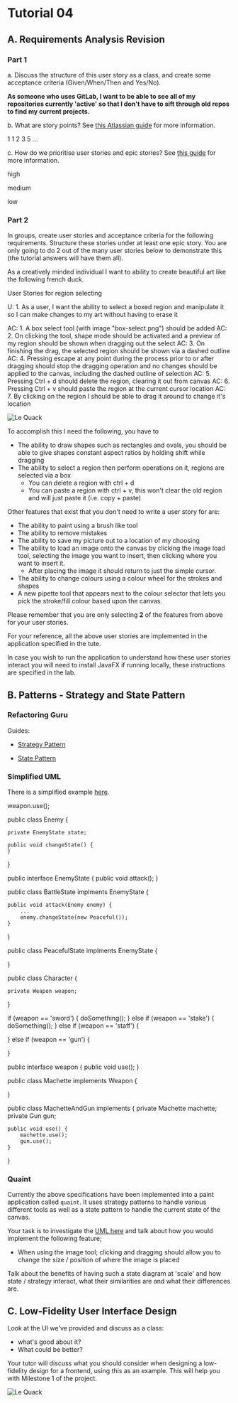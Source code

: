 # Tutorial 04

## A. Requirements Analysis Revision

### Part 1

a. Discuss the structure of this user story as a class, and create some acceptance criteria (Given/When/Then and Yes/No).

**As someone who uses GitLab, I want to be able to see all of my repositories currently 'active' so that I don't have to sift through old repos to find my current projects.**

b. What are story points? See [this Atlassian guide](https://www.atlassian.com/agile/project-management/estimation) for more information.

1 1 2 3 5 ...

c. How do we prioritise user stories and epic stories? See [this guide](https://www.productplan.com/learn/prioritize-product-backlog/) for more information.

high

medium

low

### Part 2

In groups, create user stories and acceptance criteria for the following requirements. Structure these stories under at least one epic story.  You are only going to do 2 out of the many user stories below to demonstrate this (the tutorial answers will have them all).

As a creatively minded individual I want to ability to create beautiful art like the following french duck.

User Stories for region selecting

U: 1. As a user, I want the ability to select a boxed region and manipulate it so I can make changes to my art without having to erase it

AC: 1. A box select tool (with image "box-select.png") should be added
AC: 2. On clicking the tool, shape mode should be activated and a preview of my region should be shown when dragging out the select
AC: 3. On finishing the drag, the selected region should be shown via a dashed outline
AC: 4. Pressing escape at any point during the process prior to or after dragging should stop the dragging operation and no changes should be applied to the canvas, including the dashed outline of selection
AC: 5. Pressing Ctrl + d should delete the region, clearing it out from canvas
AC: 6. Pressing Ctrl + v should paste the region at the current cursor location
AC: 7. By clicking on the region I should be able to drag it around to change it's location

![Le Quack](lequack.png)

To accomplish this I need the following, you have to

- The ability to draw shapes such as rectangles and ovals, you should be able to give shapes constant aspect ratios by holding shift while dragging
- The ability to select a region then perform operations on it, regions are selected via a box
  - You can delete a region with ctrl + d
  - You can paste a region with ctrl + v, this won't clear the old region and will just paste it (i.e. copy + paste)

Other features that exist that you don't need to write a user story for are:

- The ability to paint using a brush like tool
- The ability to remove mistakes
- The ability to save my picture out to a location of my choosing
- The ability to load an image onto the canvas by clicking the image load tool, selecting the image you want to insert, then clicking where you want to insert it.
  - After placing the image it should return to just the simple cursor.
- The ability to change colours using a colour wheel for the strokes and shapes
- A new pipette tool that appears next to the colour selector that lets you pick the stroke/fill colour based upon the canvas.

Please remember that you are only selecting **2** of the features from above for your user stories.

For your reference, all the above user stories are implemented in the application specified in the tute.

In case you wish to run the application to understand how these user stories interact you will need to install JavaFX if running locally, these instructions are specified in the lab.

## B. Patterns - Strategy and State Pattern

### Refactoring Guru

Guides:

- [Strategy Pattern](https://refactoring.guru/design-patterns/strategy)

- [State Pattern](https://refactoring.guru/design-patterns/state)

### Simplified UML

There is a simplified example [here](uml.png).

weapon.use();

public class Enemy {
    
    private EnemyState state;
    
    public void changeState() {
    }
    
    

}

public interface EnemyState {
    public void attack();
}

public class BattleState implments EnemyState {
    
    public void attack(Enemy enemy) {
        ...
        enemy.changeState(new Peaceful());
    }
    
}

public class PeacefulState implments EnemyState {

}

public class Character {

    private Weapon weapon;
}

if (weapon == 'sword') {
    doSomething();
} else if (weapon == 'stake') {
    doSomething();
} else if (weapon == 'staff') {
    
} else if (weapon == 'gun') {

}

public interface weapon {
    public void use();
}

public class Machette implements Weapon {

}

public class MachetteAndGun implements {
    private Machette machette;
    private Gun gun;
    
    public void use() {
        machette.use();
        gun.use();
    }
}

### Quaint

Currently the above specifications have been implemented into a paint application called `quaint`.  It uses strategy patterns to handle various different tools as well as a state pattern to handle the current state of the canvas.

Your task is to investigate the [UML here](Quaint.pdf) and talk about how you would implement the following feature;

- When using the image tool; clicking and dragging should allow you to change the size / position of where the image is placed

Talk about the benefits of having such a state diagram at 'scale' and how state / strategy interact, what their similarities are and what their differences are.

## C. Low-Fidelity User Interface Design

Look at the UI we've provided and discuss as a class:
* what's good about it? 
* What could be better? 

Your tutor will discuss what you should consider when designing a low-fidelity design for a frontend, using this as an example. This will help you with Milestone 1 of the project.

![Le Quack](wireframe.png)
